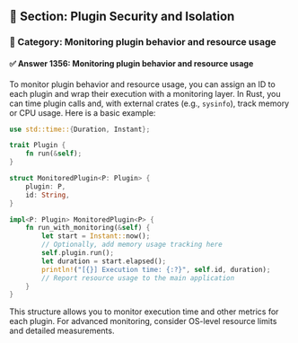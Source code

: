 ## 📘 Section: Plugin Security and Isolation  
### 🔹 Category: Monitoring plugin behavior and resource usage  
#### ✅ Answer 1356: Monitoring plugin behavior and resource usage

To monitor plugin behavior and resource usage, you can assign an ID to each plugin and wrap their execution with a monitoring layer. In Rust, you can time plugin calls and, with external crates (e.g., `sysinfo`), track memory or CPU usage. Here is a basic example:

```rust
use std::time::{Duration, Instant};

trait Plugin {
    fn run(&self);
}

struct MonitoredPlugin<P: Plugin> {
    plugin: P,
    id: String,
}

impl<P: Plugin> MonitoredPlugin<P> {
    fn run_with_monitoring(&self) {
        let start = Instant::now();
        // Optionally, add memory usage tracking here
        self.plugin.run();
        let duration = start.elapsed();
        println!("[{}] Execution time: {:?}", self.id, duration);
        // Report resource usage to the main application
    }
}
```
This structure allows you to monitor execution time and other metrics for each plugin. For advanced monitoring, consider OS-level resource limits and detailed measurements.
